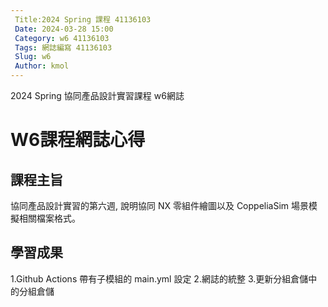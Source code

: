 ```yaml
---
 Title:2024 Spring 課程 41136103
 Date: 2024-03-28 15:00
 Category: w6 41136103
 Tags: 網誌編寫 41136103
 Slug: w6
 Author: kmol
---
```


2024 Spring 協同產品設計實習課程 w6網誌

<!-- PELICAN_END_SUMMARY -->

# W6課程網誌心得

## 課程主旨

協同產品設計實習的第六週, 說明協同 NX 零組件繪圖以及 CoppeliaSim 場景模擬相關檔案格式。

## 學習成果

1.Github Actions 帶有子模組的 main.yml 設定
2.網誌的統整
3.更新分組倉儲中的分組倉儲
